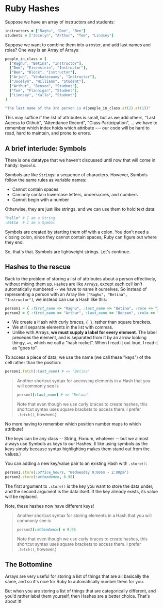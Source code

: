 # Ruby Hashes

Suppose we have an array of instructors and students:

```ruby
instructors = ["Raghu", "Don", "Ben"]
students = ["Jocelyn", "Arthur", "Tom", "Lindsey"]
```

Suppose we want to combine them into a roster, and add last names and roles?  One way is an Array of Arrays:

```ruby
people_in_class = [
  ["Raghu", "Betina", "Instructor"],
  ["Don", "Eisenstein", "Instructor"],
  ["Ben", "Block", "Instructor"],
  ["Arjun", "Venkataswamy", "Instructor"],
  ["Jocelyn", "Williams", "Student"],
  ["Arthur", "Benson", "Student"],
  ["Tom", "Flannigan", "Student"],
  ["Lindsey", "Kallo", "Student"]
]

"The last name of the 3rd person is #{people_in_class.at(2).at(1)}"
```

This may suffice if the list of attributes is small, but as we add others, "Last Access to Github", "Attendance Record", "Class Participation", ... we have to remember which index holds which attribute --- our code will be hard to read, hard to maintain, and prone to errors.

## A brief interlude: Symbols

There is one datatype that we haven't discussed until now that will come in handy: `Symbol`s.

Symbols are like `String`s: a sequence of characters. However, Symbols follow the same rules as variable names:

 - Cannot contain spaces
 - Can only contain lowercase letters, underscores, and numbers
 - Cannot begin with a number
 
Otherwise, they are just like strings, and we can use them to hold text data:

```ruby
"hello" # I am a String
:hello  # I am a Symbol
```

Symbols are created by starting them off with a colon. You don't need a closing colon, since they cannot contain spaces; Ruby can figure out where they end.

So, that's that. Symbols are lightweight strings. Let's continue.

## Hashes to the rescue

Back to the problem of storing a list of attributes about a person effectively, without mixing them up. 
`Hash`es are like `Array`s, except each cell isn't automatically numbered -- we have to name it ourselves. So instead of representing a person with an Array like `["Raghu", "Betina", "Instructor"]`, we instead can use a Hash like this:

```ruby
person1 = { :first_name => "Raghu", :last_name => "Betina", :role => "Instructor" }
person2 = { :first_name => "Arthur", :last_name => "Benson", :role => "Student" }
```

 - We create a Hash with curly braces, `{ }`, rather than square brackets.
 - We still separate elements in the list with commas.
 - Unlike with Arrays, **we must supply a label for every element**. The label precedes the element, and is separated from it by an arrow looking thingy, `=>`, which we call a "hash rocket". When I read it out loud, I read it as "goes to".

To access a piece of data, we use the name (we call these "keys") of the cell rather than the position:

```ruby
person1.fetch(:last_name) # => "Betina"
```

> Another shortcut syntax for accessing elements in a Hash that you will commonly see is
>
> ```ruby
> person1[:last_name] # => "Betina"
> ```
>
> Note that even though we use curly braces to create hashes, this shortcut syntax uses square brackets to access them. I prefer `.fetch()`, however.)

No more having to remember which position number maps to which attribute!

The keys can be any class -- String, Fixnum, whatever -- but we almost always use Symbols as keys to our Hashes. (I like using symbols as the keys simply because syntax highlighting makes them stand out from the values.)

You can adding a new key/value pair to an existing Hash with `.store()`:

```ruby
person1.store(:office_hours, "Wednesday 9:00am - 2:00pm")
person2.store(:attendance, 0.95)
```

The first argument to `.store()` is the key you want to store the data under, and the second argument is the data itself. If the key already exists, its value will be replaced.

Note, these hashes now have different keys!

> Another shortcut syntax for storing elements in a Hash that you will commonly see is
>
> ```ruby
> person2[:attendance] = 0.95
> ```
>
> Note that even though we use curly braces to create hashes, this shortcut syntax uses square brackets to access them. I prefer `.fetch()`, however.)

## The Bottomline

Arrays are very useful for storing a list of things that are all basically the same, and so it's nice for Ruby to automatically number them for you.

But when you are storing a list of things that are categorically different, and you'd rather label them yourself, then Hashes are a better choice. That's about it!